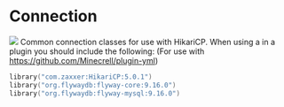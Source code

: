# Connection
[![](https://jitpack.io/v/Lapzupi/LapzupiConnection.svg)](https://jitpack.io/#Lapzupi/LapzupiConnection)
Common connection classes for use with HikariCP.
When using a in a plugin you should include the following: (For use with https://github.com/Minecrell/plugin-yml)

```kotlin
library("com.zaxxer:HikariCP:5.0.1")
library("org.flywaydb:flyway-core:9.16.0")
library("org.flywaydb:flyway-mysql:9.16.0")
```

